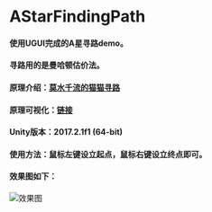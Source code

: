 # AStarFindingPath
#### 使用UGUI完成的A星寻路demo。
#### 寻路用的是曼哈顿估价法。
#### 原理介绍：[莫水千流的猫猫寻路](https://www.cnblogs.com/zhoug2020/p/3468167.html)
#### 原理可视化：[链接](https://anseyuyin.github.io/AStar-Process/demo/)
#### Unity版本：2017.2.1f1 (64-bit)
#### 使用方法：鼠标左键设立起点，鼠标右键设立终点即可。
#### 效果图如下：
![效果图](https://img2018.cnblogs.com/blog/747596/201908/747596-20190812110932707-2026322156.png)
